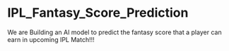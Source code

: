 # IPL_Fantasy_Score_Prediction

We are Building an AI model to predict the fantasy score that a player can earn in upcoming IPL Match!!!
